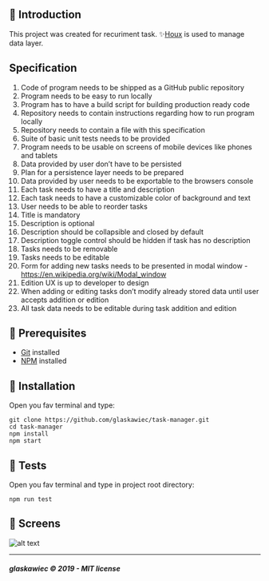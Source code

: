 ##  :raising_hand: Introduction
This project was created for recuriment task. ✨[Houx](https://github.com/glaskawiec/houx) is used to manage data layer.
  

## Specification
1. Code of program needs to be shipped as a GitHub public repository
2. Program needs to be easy to run locally
3. Program has to have a build script for building production ready code
4. Repository needs to contain instructions regarding how to run program locally
5. Repository needs to contain a file with this specification
6. Suite of basic unit tests needs to be provided
7. Program needs to be usable on screens of mobile devices like phones and tablets
8. Data provided by user don’t have to be persisted
9. Plan for a persistence layer needs to be prepared
10. Data provided by user needs to be exportable to the browsers console
11. Each task needs to have a title and description
12. Each task needs to have a customizable color of background and text
13. User needs to be able to reorder tasks
14. Title is mandatory
15. Description is optional
16. Description should be collapsible and closed by default
17. Description toggle control should be hidden if task has no description
18. Tasks needs to be removable
19. Tasks needs to be editable
20. Form for adding new tasks needs to be presented in modal window -
https://en.wikipedia.org/wiki/Modal_window
21. Edition UX is up to developer to design
22. When adding or editing tasks don’t modify already stored data until user accepts addition or edition
23. All task data needs to be editable during task addition and edition

## :pencil: Prerequisites

*  [Git](https://git-scm.com) installed
*  [NPM](https://www.npmjs.com/) installed

## :hammer: Installation
Open you fav terminal and type:
```
git clone https://github.com/glaskawiec/task-manager.git
cd task-manager
npm install
npm start
```

## :hammer: Tests
Open you fav terminal and type in project root directory:
```
npm run test
```

## :sunrise_over_mountains: Screens
![alt text](https://i.ibb.co/Y78Hfs6/Screenshot-2020-08-02-at-16-00-50.png "Screen")

---
##### glaskawiec © 2019 - MIT license
